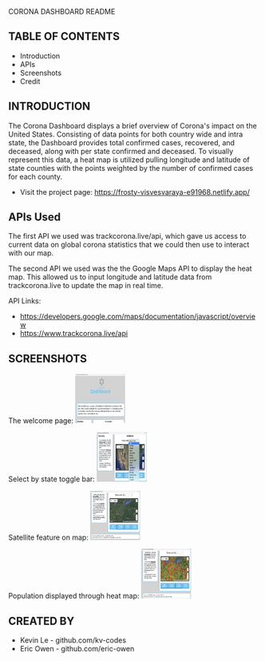 CORONA DASHBOARD README 

TABLE OF CONTENTS
---------------------

 * Introduction
 * APIs 
 * Screenshots
 * Credit


INTRODUCTION
------------
 
The Corona Dashboard displays a brief overview of Corona's impact on the United States. Consisting of data points for both country wide and intra state, the Dashboard provides total confirmed cases, recovered, and deceased, along with per state confirmed and deceased. To visually represent this data, a heat map is utilized pulling longitude and latitude of state counties with the points weighted by the number of confirmed cases for each county. 

 * Visit the project page:
  https://frosty-visvesvaraya-e91968.netlify.app/


APIs Used 
------------
The first API we used was trackcorona.live/api, which gave us access to current data on global corona statistics that we could then use to interact with our map. 

The second API we used was the the Google Maps API to display the heat map. This allowed us to input longitude and latitude data from trackcorona.live to update the map in real time. 

API Links: 
* https://developers.google.com/maps/documentation/javascript/overview
* https://www.trackcorona.live/api

SCREENSHOTS
-----------
The welcome page:
<img src="https://github.com/kv-codes/covid-dashboard/blob/backup/CovidDash-Welcome.png" width="100" height="100">

Select by state toggle bar:
<img src="https://github.com/kv-codes/covid-dashboard/blob/backup/CovidDash-f1.png" width="100" height="100">

Satellite feature on map:
<img src="https://github.com/kv-codes/covid-dashboard/blob/backup/CovidDash-f2.png" width="100" height="100">

Population displayed through heat map:
<img src="https://github.com/kv-codes/covid-dashboard/blob/backup/CovidDash-f3.png" width="100" height="100">


CREATED BY
-----------
 * Kevin Le - github.com/kv-codes
 * Eric Owen - github.com/eric-owen
